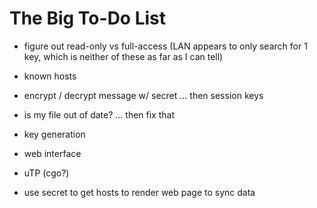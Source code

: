# The Big To-Do List

* figure out read-only vs full-access (LAN appears to only search for 1 key,
  which is neither of these as far as I can tell)
* known hosts
* encrypt / decrypt message w/ secret ... then session keys
* is my file out of date? ... then fix that


* key generation
* web interface
* uTP (cgo?)
* use secret to get hosts to render web page to sync data
